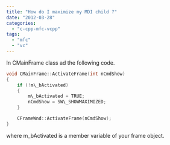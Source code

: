 ```yaml
---
title: "How do I maximize my MDI child ?"
date: "2012-03-28"
categories: 
  - "c-cpp-mfc-vcpp"
tags: 
  - "mfc"
  - "vc"
---
```


In CMainFrame class ad the following code.

```c
void CMainFrame::ActivateFrame(int nCmdShow)
{
    if (!m\_bActivated)
    {
        m\_bActivated = TRUE;
        nCmdShow = SW\_SHOWMAXIMIZED;
    }

    CFrameWnd::ActivateFrame(nCmdShow);
}
```

where m\_bActivated is a member variable of your frame object.
